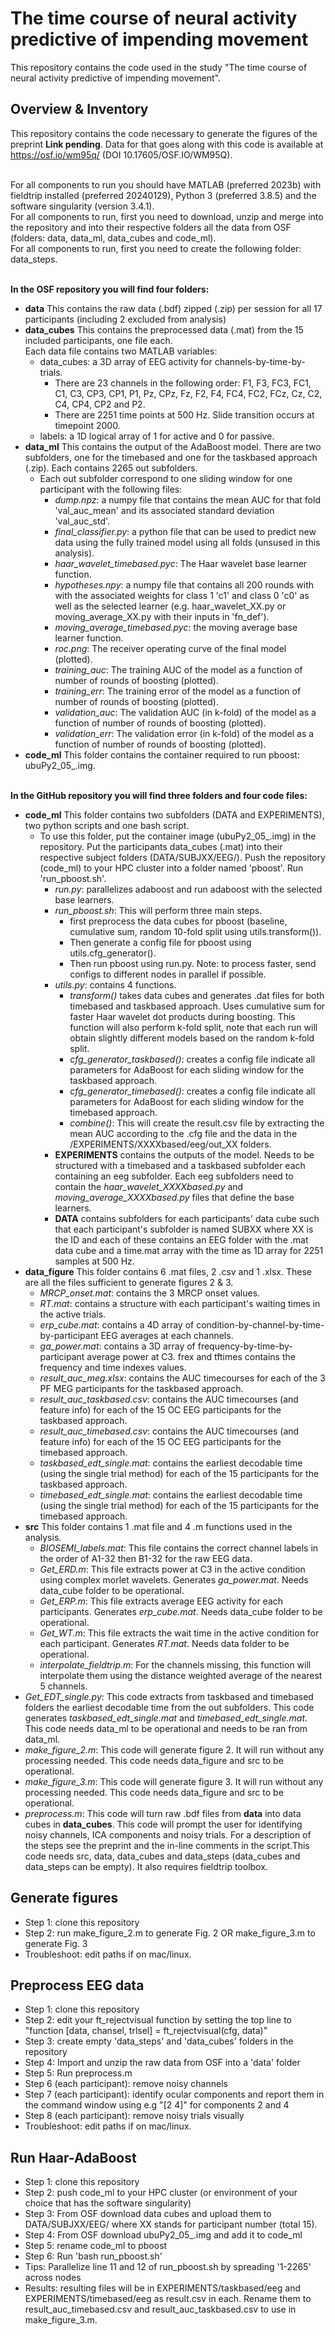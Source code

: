 # The time course of neural activity predictive of impending movement
 This repository contains the code used in the study "The time course of neural activity predictive of impending movement".
## Overview & Inventory
 This repository contains the code necessary to generate the figures of the preprint __Link pending__. Data for that goes along with this code is available at https://osf.io/wm95q/ (DOI 10.17605/OSF.IO/WM95Q).<br><br>
 
 For all components to run you should have MATLAB (preferred 2023b) with fieldtrip installed (preferred 20240129), Python 3 (preferred 3.8.5) and the software singularity (version 3.4.1).<br>
 For all components to run, first you need to download, unzip and merge into the repository and into their respective folders all the data from OSF (folders: data, data_ml, data_cubes and code_ml).<br>
 For all components to run, first you need to create the following folder: data_steps.<br><br>
 
 **In the OSF repository you will find four folders:** <br>
 * **data** This contains the raw data (.bdf) zipped (.zip) per session for all 17 participants (including 2 excluded from analysis)
 * **data_cubes** This contains the preprocessed data (.mat) from the 15 included participants, one file each.<br>
   Each data file contains two MATLAB variables:
   * data_cubes: a 3D array of EEG activity for channels-by-time-by-trials.
     * There are 23 channels in the following order: F1, F3, FC3, FC1, C1, C3, CP3, CP1, P1, Pz, CPz, Fz, F2, F4, FC4, FC2, FCz, Cz, C2, C4, CP4, CP2 and P2.
     * There are 2251 time points at 500 Hz. Slide transition occurs at timepoint 2000.
   * labels: a 1D logical array of 1 for active and 0 for passive.
 * **data_ml** This contains the output of the AdaBoost model. There are two subfolders, one for the timebased and one for the taskbased approach (.zip). Each contains 2265 out subfolders.
   * Each out subfolder correspond to one sliding window for one participant with the following files:
     * _dump.npz_: a numpy file that contains the mean AUC for that fold 'val_auc_mean' and its associated standard deviation 'val_auc_std'.
     * _final_classifier.py_: a python file that can be used to predict new data using the fully trained model using all folds (unsused in this analysis).
     * _haar_wavelet_timebased.pyc_: The Haar wavelet base learner function.
     * _hypotheses.npy_: a numpy file that contains all 200 rounds with with the associated weights for class 1 'c1' and class 0 'c0' as well as the selected learner (e.g. haar_wavelet_XX.py or moving_average_XX.py with their inputs in 'fn_def').
     * _moving_average_timebased.pyc_: the moving average base learner function.
     * _roc.png_: The receiver operating curve of the final model (plotted).
     * _training_auc_: The training AUC of the model as a function of number of rounds of boosting (plotted).
     * _training_err_: The training error of the model as a function of number of rounds of boosting (plotted).
     * _validation_auc_: The validation AUC (in k-fold) of the model as a function of number of rounds of boosting (plotted).
     * _validation_err_: The validation error (in k-fold) of the model as a function of number of rounds of boosting (plotted).
 * **code_ml** This folder contains the container required to run pboost: ubuPy2_05_.img.<br><br>

**In the GitHub repository you will find three folders and four code files:** <br>
* **code_ml** This folder contains two subfolders (DATA and EXPERIMENTS), two python scripts and one bash script.<br>
  * To use this folder, put the container image (ubuPy2_05_.img) in the repository. Put the participants data_cubes (.mat) into their respective subject folders (DATA/SUBJXX/EEG/). Push the repository (code_ml) to your HPC cluster into a folder named 'pboost'. Run 'run_pboost.sh'.
    * _run.py_: parallelizes adaboost and run adaboost with the selected base learners.
    * _run_pboost.sh_: This will perform three main steps.
      * first preprocess the data cubes for pboost (baseline, cumulative sum, random 10-fold split using utils.transform()).
      * Then generate a config file for pboost using utils.cfg_generator().
      * Then run pboost using run.py. Note: to process faster, send configs to different nodes in parallel if possible. 
    * _utils.py_: contains 4 functions.
      * _transform()_ takes data cubes and generates .dat files for both timebased and taskbased approach. Uses cumulative sum for faster Haar wavelet dot products during boosting. This function will also perform k-fold split, note that each run will obtain slightly different models based on the random k-fold split.
      * _cfg_generator_taskbased()_: creates a config file indicate all parameters for AdaBoost for each sliding window for the taskbased approach.
      * _cfg_generator_timebased()_: creates a config file indicate all parameters for AdaBoost for each sliding window for the timebased approach.
      * _combine()_: This will create the result.csv file by extracting the mean AUC according to the .cfg file and the data in the /EXPERIMENTS/XXXXbased/eeg/out_XX folders.
    * **EXPERIMENTS** contains the outputs of the model. Needs to be structured with a timebased and a taskbased subfolder each containing an eeg subfolder. Each eeg subfolders need to contain the _haar_wavelet_XXXXbased.py_ and _moving_average_XXXXbased.py_ files that define the base learners.
    * **DATA** contains subfolders for each participants' data cube such that each participant's subfolder is named SUBXX where XX is the ID and each of these contains an EEG folder with the .mat data cube and a time.mat array with the time as 1D array for 2251 samples at 500 Hz.
* **data_figure** This folder contains 6 .mat files, 2 .csv and 1 .xlsx. These are all the files sufficient to generate figures 2 & 3.
  * _MRCP_onset.mat_: contains the 3 MRCP onset values.
  * _RT.mat_: contains a structure with each participant's waiting times in the active trials.
  * _erp_cube.mat_: contains a 4D array of condition-by-channel-by-time-by-participant EEG averages at each channels.
  * _ga_power.mat_: contains a 3D array of frequency-by-time-by-participant average power at C3. frex and tftimes contains the frequency and time indexes values.
  * _result_auc_meg.xlsx_: contains the AUC timecourses for each of the 3 PF MEG participants for the taskbased approach.
  * _result_auc_taskbased.csv_: contains the AUC timecourses (and feature info) for each of the 15 OC EEG participants for the taskbased approach.
  * _result_auc_timebased.csv_: contains the AUC timecourses (and feature info) for each of the 15 OC EEG participants for the timebased approach.
  * _taskbased_edt_single.mat_: contains the earliest decodable time (using the single trial method) for each of the 15 participants for the taskbased approach.
  * _timebased_edt_single.mat_: contains the earliest decodable time (using the single trial method) for each of the 15 participants for the timebased approach.
* **src** This folder contains 1 .mat file and 4 .m functions used in the analysis.
  * _BIOSEMI_labels.mat_: This file contains the correct channel labels in the order of A1-32 then B1-32 for the raw EEG data.
  * _Get_ERD.m_: This file extracts power at C3 in the active condition using complex morlet wavelets. Generates _ga_power.mat_. Needs data_cube folder to be operational.
  * _Get_ERP.m_: This file extracts average EEG activity for each participants. Generates _erp_cube.mat_. Needs data_cube folder to be operational.
  * _Get_WT.m_: This file extracts the wait time in the active condition for each participant. Generates _RT.mat_. Needs data folder to be operational.
  * _interpolate_fieldtrip.m_: For the channels missing, this function will interpolate them using the distance weighted average of the nearest 5 channels.
* _Get_EDT_single.py_: This code extracts from taskbased and timebased folders the earliest decodable time from the out subfolders. This code generates _taskbased_edt_single.mat_ and _timebased_edt_single.mat_. This code needs data_ml to be operational and needs to be ran from data_ml.
* _make_figure_2.m_: This code will generate figure 2. It will run without any processing needed. This code needs data_figure and src to be operational.
* _make_figure_3.m_: This code will generate figure 3. It will run without any processing needed. This code needs data_figure and src to be operational.
* _preprocess.m_: This code will turn raw .bdf files from **data** into data cubes in **data_cubes**. This code will prompt the user for identifying noisy channels, ICA components and noisy trials. For a description of the steps see the preprint and the in-line comments in the script.This code needs src, data, data_cubes and data_steps (data_cubes and data_steps can be empty). It also requires fieldtrip toolbox.
  

## Generate figures

* Step 1: clone this repository
* Step 2: run make_figure_2.m to generate Fig. 2 OR make_figure_3.m to generate Fig. 3
* Troubleshoot: edit paths if on mac/linux. 

## Preprocess EEG data

* Step 1: clone this repository
* Step 2: edit your ft_rejectvisual function by setting the top line to "function [data, chansel, trlsel] = ft_rejectvisual(cfg, data)"
* Step 3: create empty 'data_steps' and 'data_cubes' folders in the repository
* Step 4: Import and unzip the raw data from OSF into a 'data' folder
* Step 5: Run preprocess.m
* Step 6 (each participant): remove noisy channels
* Step 7 (each participant): identify ocular components and report them in the command window using e.g "[2 4]" for components 2 and 4
* Step 8 (each participant): remove noisy trials visually
* Troubleshoot: edit paths if on mac/linux. 
 
## Run Haar-AdaBoost

* Step 1: clone this repository
* Step 2: push code_ml to your HPC cluster (or environment of your choice that has the software singularity)
* Step 3: From OSF download data cubes and upload them to DATA/SUBJXX/EEG/ where XX stands for participant number (total 15).
* Step 4: From OSF download ubuPy2_05_.img and add it to code_ml
* Step 5: rename code_ml to pboost
* Step 6: Run 'bash run_pboost.sh'
* Tips: Parallelize line 11 and 12 of run_pboost.sh by spreading '1-2265' across nodes
* Results: resulting files will be in EXPERIMENTS/taskbased/eeg and EXPERIMENTS/timebased/eeg as result.csv in each. Rename them to result_auc_timebased.csv and result_auc_taskbased.csv to use in make_figure_3.m.

